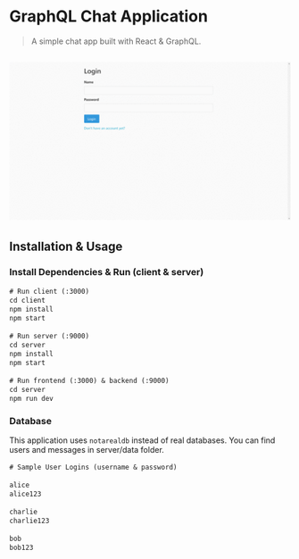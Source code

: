 # GraphQL Chat Application

> A simple chat app built with React & GraphQL.

<h2 align="center">
  <img src="./screenshots.gif" alt="graphql-chat" width="600px" />
  <br>
</h2>

## Installation & Usage

### Install Dependencies & Run (client & server)

```
# Run client (:3000)
cd client
npm install
npm start

# Run server (:9000)
cd server
npm install
npm start

# Run frontend (:3000) & backend (:9000)
cd server
npm run dev
```

### Database

This application uses ```notarealdb``` instead of real databases. You can find users and messages in server/data folder.

```
# Sample User Logins (username & password)

alice
alice123

charlie
charlie123

bob
bob123
```